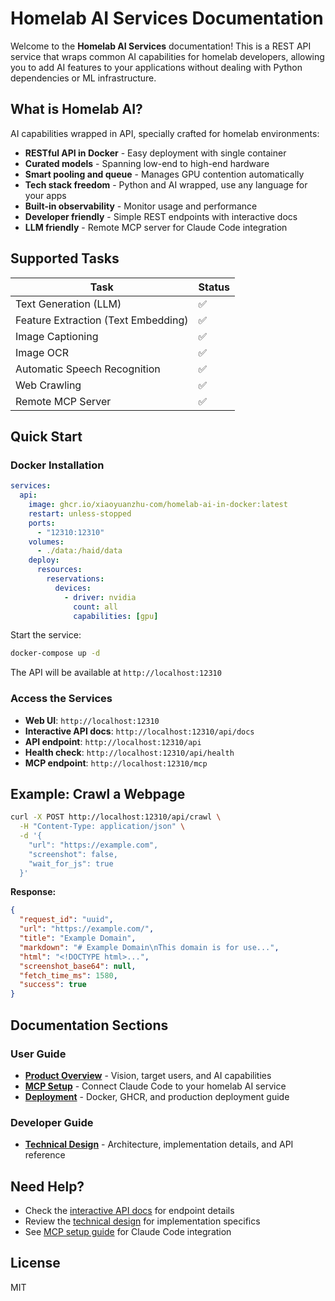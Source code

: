 # Homelab AI Services Documentation

Welcome to the **Homelab AI Services** documentation! This is a REST API service that wraps common AI capabilities for homelab developers, allowing you to add AI features to your applications without dealing with Python dependencies or ML infrastructure.

## What is Homelab AI?

AI capabilities wrapped in API, specially crafted for homelab environments:

- **RESTful API in Docker** - Easy deployment with single container
- **Curated models** - Spanning low-end to high-end hardware
- **Smart pooling and queue** - Manages GPU contention automatically
- **Tech stack freedom** - Python and AI wrapped, use any language for your apps
- **Built-in observability** - Monitor usage and performance
- **Developer friendly** - Simple REST endpoints with interactive docs
- **LLM friendly** - Remote MCP server for Claude Code integration

## Supported Tasks

| Task | Status |
|------|--------|
| Text Generation (LLM) | ✅ |
| Feature Extraction (Text Embedding) | ✅ |
| Image Captioning | ✅ |
| Image OCR | ✅ |
| Automatic Speech Recognition | ✅ |
| Web Crawling | ✅ |
| Remote MCP Server | ✅ |

## Quick Start

### Docker Installation

```yaml
services:
  api:
    image: ghcr.io/xiaoyuanzhu-com/homelab-ai-in-docker:latest
    restart: unless-stopped
    ports:
      - "12310:12310"
    volumes:
      - ./data:/haid/data
    deploy:
      resources:
        reservations:
          devices:
            - driver: nvidia
              count: all
              capabilities: [gpu]
```

Start the service:

```bash
docker-compose up -d
```

The API will be available at `http://localhost:12310`

### Access the Services

- **Web UI**: `http://localhost:12310`
- **Interactive API docs**: `http://localhost:12310/api/docs`
- **API endpoint**: `http://localhost:12310/api`
- **Health check**: `http://localhost:12310/api/health`
- **MCP endpoint**: `http://localhost:12310/mcp`

## Example: Crawl a Webpage

```bash
curl -X POST http://localhost:12310/api/crawl \
  -H "Content-Type: application/json" \
  -d '{
    "url": "https://example.com",
    "screenshot": false,
    "wait_for_js": true
  }'
```

**Response:**

```json
{
  "request_id": "uuid",
  "url": "https://example.com/",
  "title": "Example Domain",
  "markdown": "# Example Domain\nThis domain is for use...",
  "html": "<!DOCTYPE html>...",
  "screenshot_base64": null,
  "fetch_time_ms": 1580,
  "success": true
}
```

## Documentation Sections

### User Guide

- **[Product Overview](product-design.md)** - Vision, target users, and AI capabilities
- **[MCP Setup](mcp-setup.md)** - Connect Claude Code to your homelab AI service
- **[Deployment](deployment.md)** - Docker, GHCR, and production deployment guide

### Developer Guide

- **[Technical Design](tech-design.md)** - Architecture, implementation details, and API reference

## Need Help?

- Check the [interactive API docs](http://localhost:12310/api/docs) for endpoint details
- Review the [technical design](tech-design.md) for implementation specifics
- See [MCP setup guide](mcp-setup.md) for Claude Code integration

## License

MIT
